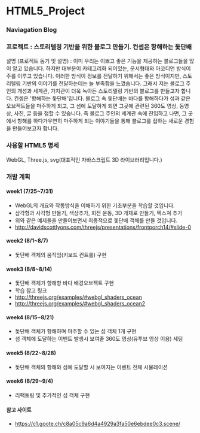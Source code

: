 # HTML5_Project

### Naviagation Blog

### 프로젝트 : 스토리텔링 기반을 위한 블로그 만들기. 컨셉은 항해하는 돛단배

설명 (프로젝트 동기 및 설명) : 이미 우리는 이쁘고 좋은 기능을 제공하는 블로그들을 많이 알고 있습니다. 하지만 대부분이 카테고리화 되어있는, 문서형태와 아코디언 방식이 주를 이루고 있습니다. 이러한 방식이 정보를 전달하기 위해서는 좋은 방식이지만, 스토리텔링 기반의 이야기를 전달하는데는 늘 부족함을 느꼈습니다. 그래서 저는 블로그 주인의 개성과 세계관, 가치관이 더욱 녹아든 스토리텔링 기반의 블로그를 만들고자 합니다. 컨셉은 '항해하는 돛단배'입니다. 블로그 속 돛단배는 바다를 항해하다가 섬과 같은 오브젝트들을 마주하게 되고, 그 섬에 도달하게 되면 그곳에 관련된 360도 영상, 동영상, 사진, 글 등을 접할 수 있습니다. 즉 블로그 주인의 세계관 속에 진입하고 나면, 그 곳에서 항해를 하다가우연히 마주하게 되는 이야기들을 통해 블로그를 접하는 새로운 경험을 만들어보고자 합니다.

### 사용할 HTML5 명세

WebGL, Three.js, svg(대표적인 자바스크립트 3D 라이브러리입니다.)

### 개발 계획

#### week1 (7/25~7/31)

- WebGL의 개요와 작동방식을 이해하기 위한 기초부분을 학습할 것입니다.
- 삼각형과 사각형 만들기, 색상추가, 회전 운동, 3D 개체로 만들기, 텍스쳐 추가
- 위와 같은 예제들을 만들어보면서 최종적으로 돛단배 객체를 만들 것입니다.
- http://davidscottlyons.com/threejs/presentations/frontporch14/#slide-0

####  week2 (8/1~8/7)

- 돛단배 객체의 움직임(키보드 컨트롤) 구현

####  week3 (8/8~8/14)

- 돛단배 객체가 항해항 바다 배경오브젝트 구현
- 학습 참고 링크
- http://threejs.org/examples/#webgl_shaders_ocean
- http://threejs.org/examples/#webgl_shaders_ocean2

####  week4 (8/15~8/21)

- 돛단배 객체가 항해하며 마주할 수 있는 섬 객체 1개 구현
- 섬 객체에 도달하는 이벤트 발생시 보여줄 360도 영상(유투브 영상 이용) 세팅

####  week5 (8/22~8/28)

- 돛단배 객체의 항해와 섬에 도달할 시 보여지는 이벤트 전체 시뮬레이션

####  week6 (8/29~9/4)

- 리팩토링 및 추가적인 섬 객체 구현

####  참고 사이트

- https://c1.goote.ch/c8a05c9a6d4a4929a3fa50e6ebdee0c3.scene/
